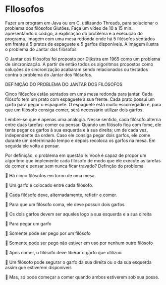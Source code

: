 # FIlosofos

Fazer um program em Java ou em C, utilizando Threads, para solucionar o problema dos filósofos Glutões. Faça um vídeo de 10 a 15 min. apresentando o código, a explicação do problema e a execução do programa.
Imagem com uma mesa redonda onde há 5 filósofos sentados em frente à 5 pratos de espaguete e 5 garfos disponíveis. A imagem ilustra o problema do Jantar dos filôsofos

O Jantar dos filósofos foi proposto por Dijkstra em 1965 como um problema de sincronização. A partir de então todos os algoritmos propostos como soluções de sincronização acabaram sendo relacionados ou testados contra o problema do Jantar dos filósofos.

DEFINIÇÃO DO PROBLEMA DO JANTAR DOS FILÓSOFOS

Cinco filósofos estão sentados em uma mesa redonda para jantar. Cada filósofo tem um prato com espaguete à sua frente. Cada prato possui um garfo para pegar o espaguete. O espaguete está muito escorregadio e, para que um filósofo consiga comer, será necessário utilizar dois garfos. 

Lembre-se que é apenas uma analogia. Nesse sentido, cada filósofo alterna entre duas tarefas: comer ou pensar. Quando um filósofo fica com fome, ele tenta pegar os garfos à sua esquerda e à sua direita; um de cada vez, independente da ordem. Caso ele consiga pegar dois garfos, ele come durante um determinado tempo e depois recoloca os garfos na mesa. Em seguida ele volta a pensar.

Por definição, o problema em questão é:
Você é capaz de propor um algoritmo que implemente cada filósofo de modo que ele execute as tarefas de comer e pensar sem nunca ficar travado?
Definção do problema

 Há cinco filósofos em torno de uma mesa.

 Um garfo é colocado entre cada filósofo.

 Cada filósofo deve, alternadamente, refletir e comer.

 Para que um filósofo coma, ele deve possuir dois garfos

 Os dois garfos devem ser aqueles logo a sua esquerda e a sua direita

 Para pegar um garfo

 Somente pode ser pego por um filósofo

 Somente pode ser pego não estiver em uso por nenhum outro filósofo

 Após comer, o filósofo deve liberar o garfo que utilizou

 Um filósofo pode segurar o garfo da sua direita ou o da sua esquerda assim que
estiverem disponíveis

 Mas, só pode começar a comer quando ambos estiverem sob sua posse.
